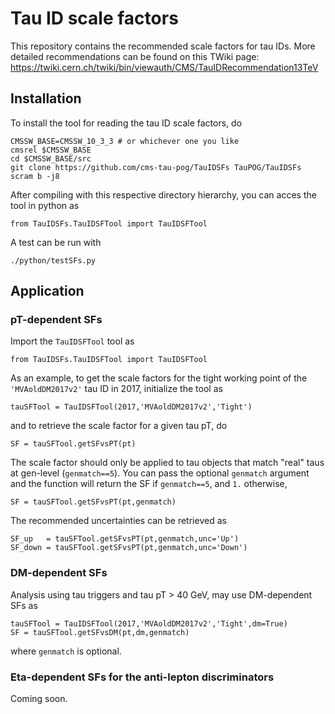 # Tau ID scale factors

This repository contains the recommended scale factors for tau IDs. More detailed recommendations can be found on this TWiki page: https://twiki.cern.ch/twiki/bin/viewauth/CMS/TauIDRecommendation13TeV


## Installation

To install the tool for reading the tau ID scale factors, do
```
CMSSW_BASE=CMSSW_10_3_3 # or whichever one you like
cmsrel $CMSSW_BASE
cd $CMSSW_BASE/src
git clone https://github.com/cms-tau-pog/TauIDSFs TauPOG/TauIDSFs
scram b -j8
```
After compiling with this respective directory hierarchy, you can acces the tool in python as
```
from TauIDSFs.TauIDSFTool import TauIDSFTool
```
A test can be run with
```
./python/testSFs.py
```


## Application

### pT-dependent SFs

Import the `TauIDSFTool` tool as
```
from TauIDSFs.TauIDSFTool import TauIDSFTool
```
As an example, to get the scale factors for the tight working point of the `'MVAoldDM2017v2'` tau ID in 2017, initialize the tool as
```
tauSFTool = TauIDSFTool(2017,'MVAoldDM2017v2','Tight')
```
and to retrieve the scale factor for a given tau pT, do
```
SF = tauSFTool.getSFvsPT(pt)
```
The scale factor should only be applied to tau objects that match "real" taus at gen-level (`genmatch==5`). You can pass the optional `genmatch` argument and the function will return the SF if `genmatch==5`, and `1.` otherwise,
```
SF = tauSFTool.getSFvsPT(pt,genmatch)
```
The recommended uncertainties can be retrieved as
```
SF_up   = tauSFTool.getSFvsPT(pt,genmatch,unc='Up')
SF_down = tauSFTool.getSFvsPT(pt,genmatch,unc='Down')
```


### DM-dependent SFs

Analysis using tau triggers and tau pT > 40 GeV, may use DM-dependent SFs as
```
tauSFTool = TauIDSFTool(2017,'MVAoldDM2017v2','Tight',dm=True)
SF = tauSFTool.getSFvsDM(pt,dm,genmatch)
```
where `genmatch` is optional.


### Eta-dependent SFs for the anti-lepton discriminators

Coming soon.

